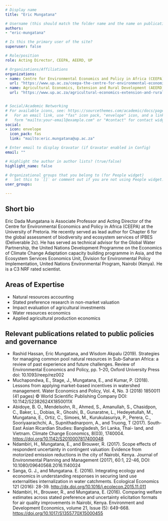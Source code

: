 ```yaml
---
# Display name
title: "Eric Mungatana"

# Username (this should match the folder name and the name on publications)
authors:
- "eric-mungatana"

# Is this the primary user of the site?
superuser: false

# Role/position
role: Acting Director, CEEPA, AEERD, UP

# Organizations/Affiliations
organizations:
- name: Centre for Environmental Economics and Policy in Africa (CEEPA)
  url: "https://www.up.ac.za/ceepa-the-centre-for-environmental-economics-and-policy-in-african"
- name: Agricultural Economics, Extension and Rural Development (AEERD), University of Pretoria
  url: "https://www.up.ac.za/agricultural-economics-extension-and-rural-development"


# Social/Academic Networking
# For available icons, see: https://sourcethemes.com/academic/docs/page-builder/#icons
#   For an email link, use "fas" icon pack, "envelope" icon, and a link in the
#   form "mailto:your-email@example.com" or "#contact" for contact widget.
social:
- icon: envelope
  icon_pack: fas
  link: "mailto:eric.mungatana@up.ac.za"

# Enter email to display Gravatar (if Gravatar enabled in Config)
email: ""

# Highlight the author in author lists? (true/false)
highlight_name: false

# Organizational groups that you belong to (for People widget)
#   Set this to `[]` or comment out if you are not using People widget.
user_groups:

---
```


## Short bio

Eric Dada Mungatana is Associate Professor and Acting Director of the Centre for Environmental Economics and Policy in Africa (CEEPA) at the University of Pretoria. 
He recently served as lead author for Chapter 6 for the global assessment of biodiversity and ecosystem services of IPBES (Deliverable 2c). He has served as technical advisor for the Global Water Partnership, the United Nations Development Programme on the Economics of Climate Change Adaptation capacity building programme in Asia, and the Ecosystem Services Economics Unit, Division for Environmental Policy Implementation, United Nations Environmental Program, Nairobi (Kenya). He is a C3 NRF rated scientist.

## Areas of Expertise

+ Natural resources accounting
+ Stated preference research in non-market valuation
+ Impact evaluation of agricultural investments
+ Water resources economics
+ Applied agricultural production economics


## Relevant publications related to public policies and governance

+	Rashid Hassan, Eric Mungatana, and Wisdom Akpalu (2019). Strategies for managing common pool natural resources in Sub-Saharan Africa: a review of past experience and future challenges. Review of Environmental Economics and Policy, pp. 1–20, Oxford University Press doi: 10.1093/reep/rez002
+	Muchapondwa, E., Stage, J., Mungatana, E., and Kumar, P. (2018). Lessons from applying market-based incentives in watershed management. Water Economics and Policy, Vol. 4, No. 3 (2018) 1850011 (41 pages) © World Scientific Publishing Company DOI: 10.1142/S2382624X1850011X 
+	Abidoye, B. O., Mendelsohn, R., Ahmed, S., Amanullah, S., Chasidpon, C., Baker, L., Dobias, R., Ghoshi, B., Gunaratne, L., Hedeyetullah, M., Mungatana, E., Ortiz, C., Simoes, M., Kurukulasuriya, P., Perera, C., Sooriyaarachchi, A., Supnithadnarporn, A., and Truong, T (2017). South-East Asian Ricardian Studies: Bangladesh, Sri Lanka, Thai- land, and Vietnam. Climate Change Economics, 8(03), 1740004. https://doi.org/10.1142/S2010007817400048
+	Ndambiri, H., Mungatana, E., and Brouwer, R. (2017). Scope effects of respondent uncertainty in contingent valuation: Evidence from motorized emission reductions in the city of Nairobi, Kenya. Journal of Environmental Planning and Management (2017), 60:1, 22-46, DOI: 10.1080/09640568.2016.1140024
+	Sanga, G. J., and Mungatana. E. (2016). Integrating ecology and economics in understanding responses in securing land use externalities internalization in water catchments. Ecological Economics 121 (2016): 28-39. http://dx.doi.org/10.1016/j.ecolecon.2015.11.011
+	Ndambiri, H., Brouwer, R., and Mungatana, E. (2016). Comparing welfare estimates across stated preference and uncertainty elicitation formats for air quality improvements in Nairobi, Kenya. Environment and Development Economics, volume 21, Issue (5): 649-668. https://doi.org/10.1017/S1355770X15000455
